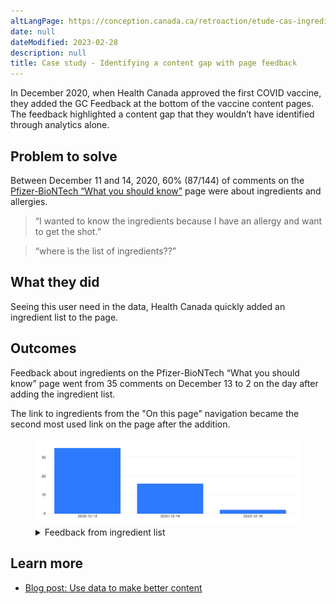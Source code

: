 ```yaml
---
altLangPage: https://conception.canada.ca/retroaction/etude-cas-ingredients.html
date: null
dateModified: 2023-02-28
description: null
title: Case study - Identifying a content gap with page feedback
---
```


In December 2020, when Health Canada approved the first COVID vaccine, they added the GC Feedback at the bottom of the vaccine content pages. The feedback highlighted a content gap that they wouldn’t have identified through analytics alone.

## Problem to solve

Between December 11 and 14, 2020, 60% (87/144) of comments on the [Pfizer-BioNTech “What you should know”](https://www.canada.ca/en/health-canada/services/drugs-health-products/covid19-industry/drugs-vaccines-treatments/vaccines/pfizer-biontech.html) page were about ingredients and allergies.

> “I wanted to know the ingredients because I have an allergy and want to get the shot.”

> “where is the list of ingredients??”

## What they did

Seeing this user need in the data, Health Canada quickly added an ingredient list to the page.

## Outcomes

Feedback about ingredients on the Pfizer-BioNTech “What you should know” page went from 35 comments on December 13 to 2 on the day after adding the ingredient list.

The link to ingredients from the "On this page" navigation became the second most used link on the page after the addition.

<figure class="gc-complex-img" role="group">
  <img alt="A long description can be found after the image." src="images/action-2.png" />
  <figcaption>
    <details>
      <summary>Feedback from ingredient list</summary>
      <table class="table">
        <tr>
          <th>Date</th>
          <th>Number of comments about ingredients and allergies</th>
        </tr>
        <tr>
          <td>December 13, 2020</td>
          <td>35</td>
        </tr>
        <tr>
          <td>December 14, 2020</td>
          <td>16</td>
        </tr>
        <tr>
          <td>December 15, 2020</td>
          <td>2</td>
        </tr>
      </table>
    </details>
  </figcaption>
</figure>

## Learn more

* [Blog post: Use data to make better content](https://blog.canada.ca/2021/02/04/data-to-action)
